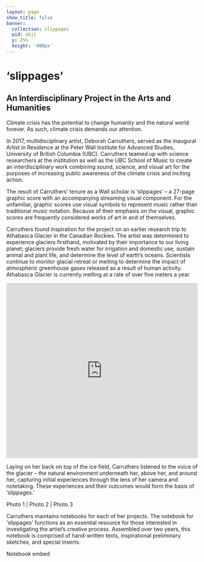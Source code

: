 ```yaml
---
layout: page
show_title: false
banner:
  collection: slippages
  pid: obj1
  y: 25%
  height: '400px'
---
```

<!-- parallax image goes here at the top of the page content.-->

# ‘slippages’
## An Interdisciplinary Project in the Arts and Humanities

Climate crisis has the potential to change humanity and the natural world forever. As such, climate crisis demands our attention.

In 2017, multidisciplinary artist, Deborah Carruthers, served as the inaugural Artist in Residence at the Peter Wall Institute for Advanced Studies, University of British Columbia (UBC). Carruthers teamed up with science researchers at the institution as well as the UBC School of Music to create an interdisciplinary work combining sound, science, and visual art for the purposes of increasing public awareness of the climate crisis and inciting action.

The result of Carruthers’ tenure as a Wall scholar is ‘slippages’ – a 27-page graphic score with an accompanying streaming visual component. For the unfamiliar, graphic scores use visual symbols to represent music rather than traditional music notation. Because of their emphasis on the visual, graphic scores are frequently considered works of art in and of themselves.

Carruthers found inspiration for the project on an earlier research trip to Athabasca Glacier in the Canadian Rockies. The artist was determined to experience glaciers firsthand, motivated by their importance to our living planet; glaciers provide fresh water for irrigation and domestic use, sustain animal and plant life, and determine the level of earth’s oceans. Scientists continue to monitor glacial retreat or melting to determine the impact of atmospheric greenhouse gases released as a result of human activity. Athabasca Glacier is currently melting at a rate of over five meters a year.

<iframe frameborder="0" class="juxtapose" width="100%" height="460" src="https://cdn.knightlab.com/libs/juxtapose/latest/embed/index.html?uid=bfb7740e-5e43-11ea-b9b8-0edaf8f81e27"></iframe>

Laying on her back on top of the ice field, Carruthers listened to the voice of the glacier – the natural environment underneath her, above her, and around her, capturing initial experiences through the lens of her camera and notetaking. These experiences and their outcomes would form the basis of ‘slippages.’

Photo 1  | Photo 2 | Photo 3

Carruthers maintains notebooks for each of her projects. The notebook for ‘slippages’ functions as an essential resource for those interested in investigating the artist’s creative process. Assembled over two years, this notebook is comprised of hand-written texts, inspirational preliminary sketches, and special inserts.

Notebook embed

